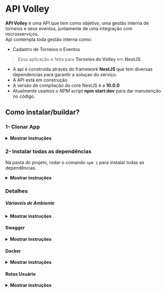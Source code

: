# API Volley

**API Volley** é uma API que tem como objetivo, uma gestão interna de torneios e seus eventos, juntamente de uma integração com microsserviços. <br />
Api contempla toda gestão interna como:

* Cadastro de Torneios e Eventos


> Essa aplicação é feita para **Torneios de Volley** em **NestJS**.

 * A api é construida através do framework **NestJS** que tem diversas dependencias para garantir a soluçao do serviço.
 * A API está em construção
 * A versão de compilação do core NestJS é a **10.0.0**
 * Atualmente usamos o *NPM* script **npm start:dev** para dar manutenção no código.


## Como instalar/buildar?
### 1- Clonar App

<details><summary><b>Mostrar instruções</b></summary>

* Após copiar o caminho do repositorio
* Crie um diretório (sem espaços e caracteres especiais)
* Abra o GitBash dentro da pasta criada e coloque o comando `git clone + url`
* *O Git irá clonar o projeto no seu PC*

</details>

### 2- Instalar todas as dependências

Na pasta do projeto, rodar o comando `npm i` para instalar todas as dependências.

<details><summary><b>Mostrar instruções</b></summary>

* Abra sua IDE ou Editor de códigos
* Digite `npm run start:dev` no terminal para rodas em ambiente de desenvolvimento
* Para build do projeto usamos o script `npm run build`
</details>

### Detalhes
##### Váriaveis de Ambiente
<details><summary><b>Mostrar instruções</b></summary>

```
src
├── common
│   └── envs
│   │   ├── development.env
│   │   ├── production.env
│   │   ├── local.env
│   └── helpers
│   │   ├── env.helper.ts
...etc.
```

Para ambiente de desenvolvimento, digite no terminal: `npm run start:dev` \
Para ambiente de produçao, digite no terminal: `npm run start:prod`
</details>

#### Swagger
<details><summary><b>Mostrar instruções</b></summary>
Para acessar as rotas e documentaçao das rotas e suas propriedades basta acessar ao endpoint: http://localhost:5555/v1/docs

Para ver a documentaçao em JSON basta adicionar `-json` no fim do link: http://localhost:5000/v1/docs-json

Para ver a documentaçao em YML basta adicionar `-yaml` no fim do link: http://localhost:5000/v1/docs-yaml
</details>

#### Docker
<details><summary><b>Mostrar instruções</b></summary>

Para rodar a aplicaçao instale o Docker em sua máquina e utilize o comando `docker-compose up -d` para rodar em modo detached.

O Docker sobe os containers do NodeJS usando o NestJS como framework dependendo do serviço **db** que tem a imagem do Postgres para testarmos o funcionamento da API com a integraçao ao banco de dados.

As variavéis de ambientes do PostgreSQL se encontram na pasta **src/common.envs**.
</details>

#### Rotas Usuário
<details><summary><b>Mostrar instruções</b></summary>

As rotas ficam no endereço **localhost:5000**
-----
Rotas em construção
